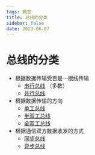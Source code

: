 ```yaml
---
tags: 概念
title: 总线的分类
sidebar: false
date: 2023-06-07
---
```

# 总线的分类

- 根据数据传输受否是一根线传输
	- [串行总线](串行总线.md) （多数）
	- [并行总线](并行总线.md)
- 根据数据传输的方向
	- [单工总线](单工总线.md)
	- [半双工总线](半双工总线.md)
	- [全双工总线](全双工总线.md)
- 根据通信双方数据收发的方式
	- [同步总线](同步总线.md)
	- [异步总线](异步总线.md)